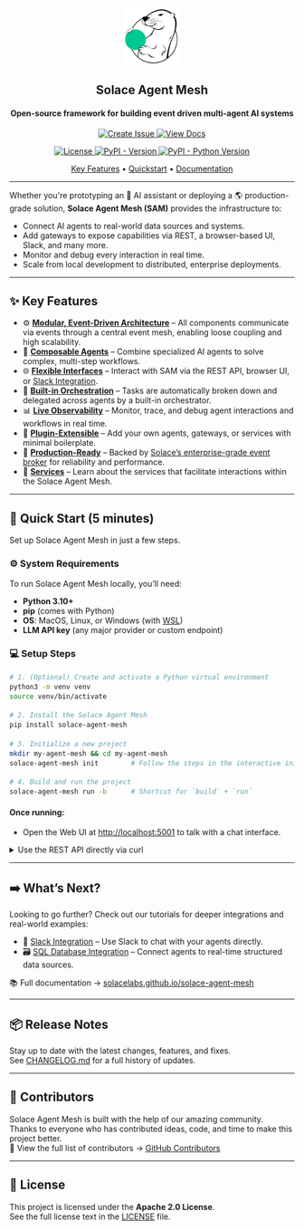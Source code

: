 <p align="center">
  <img src="./docs/static/img/logo.png" alt="Solace Agent Mesh Logo" width="100"/>
</p>
<h2 align="center">
  Solace Agent Mesh
</h2>
<h4 align="center">Open-source framework for building event driven multi-agent AI systems</h3>

<p align="center">
  <a href="https://github.com/SolaceLabs/solace-agent-mesh/issues/new" target="_blank">
    <img src="https://img.shields.io/badge/Create-Issue-blue?style=for-the-badge" alt="Create Issue">
  </a>
  <a href="https://solacelabs.github.io/solace-agent-mesh/docs/documentation/getting-started/introduction/" target="_blank">
    <img src="https://img.shields.io/badge/View-Docs-green?style=for-the-badge" alt="View Docs">
  </a>
</p>
<p align="center">
  <a href="https://github.com/SolaceLabs/solace-agent-mesh/blob/main/LICENSE">
    <img src="https://img.shields.io/github/license/SolaceLabs/solace-agent-mesh" alt="License">
  </a>
  <a href="https://pypi.org/project/solace-agent-mesh">
    <img src="https://img.shields.io/pypi/v/solace-agent-mesh.svg" alt="PyPI - Version">
  </a>
  <a href="https://pypi.org/project/solace-agent-mesh">
    <img src="https://img.shields.io/pypi/pyversions/solace-agent-mesh.svg" alt="PyPI - Python Version">
  </a>
</p>
<p align="center">
    <a href="#-key-features">Key Features</a> •
    <a href="#-quick-start-5-minutes">Quickstart</a> •
     <a href="https://solacelabs.github.io/solace-agent-mesh/docs/documentation/getting-started/introduction/" target="_blank">Documentation</a>
</p>


---

Whether you're prototyping an 🤖 AI assistant or deploying a 🌎 production-grade solution, **Solace Agent Mesh (SAM)** provides the infrastructure to:
  - Connect AI agents to real-world data sources and systems.
  - Add gateways to expose capabilities via REST, a browser-based UI, Slack, and many more.
  - Monitor and debug every interaction in real time.
  - Scale from local development to distributed, enterprise deployments.

---

## ✨ Key Features 
- ⚙️ **[Modular, Event-Driven Architecture](https://solacelabs.github.io/solace-agent-mesh/docs/documentation/getting-started/component-overview)** – All components communicate via events through a central event mesh, enabling loose coupling and high scalability.
- 🤖 **[Composable Agents](https://solacelabs.github.io/solace-agent-mesh/docs/documentation/concepts/agents)** – Combine specialized AI agents to solve complex, multi-step workflows.
- 🌐 **[Flexible Interfaces](https://solacelabs.github.io/solace-agent-mesh/docs/documentation/concepts/gateways)** – Interact with SAM via the REST API, browser UI, or [Slack Integration](https://solacelabs.github.io/solace-agent-mesh/docs/documentation/tutorials/slack-integration).
- 🧠 **[Built-in Orchestration](https://solacelabs.github.io/solace-agent-mesh/docs/documentation/concepts/orchestrator)** – Tasks are automatically broken down and delegated across agents by a built-in orchestrator.
- 📊 **[Live Observability](https://solacelabs.github.io/solace-agent-mesh/docs/documentation/deployment/observability)** – Monitor, trace, and debug agent interactions and workflows in real time. <!-- 🔗 Missing link -->
- 🧩 **[Plugin-Extensible](https://solacelabs.github.io/solace-agent-mesh/docs/documentation/concepts/plugins)** – Add your own agents, gateways, or services with minimal boilerplate.
- 🏢 **[Production-Ready](https://solacelabs.github.io/solace-agent-mesh/docs/documentation/deployment/deploy)** – Backed by [Solace’s enterprise-grade event broker](https://solace.com/products/event-broker/) for reliability and performance.
- 🔧 **[Services](https://solacelabs.github.io/solace-agent-mesh/docs/documentation/concepts/services)** – Learn about the services that facilitate interactions within the Solace Agent Mesh.

---

## 🚀 Quick Start (5 minutes)

Set up Solace Agent Mesh in just a few steps.

### ⚙️ System Requirements

To run Solace Agent Mesh locally, you’ll need:

- **Python 3.10+**
- **pip** (comes with Python)
- **OS**: MacOS, Linux, or Windows (with [WSL](https://learn.microsoft.com/en-us/windows/wsl/))
- **LLM API key** (any major provider or custom endpoint)

### 💻 Setup Steps

```bash
# 1. (Optional) Create and activate a Python virtual environment
python3 -m venv venv
source venv/bin/activate

# 2. Install the Solace Agent Mesh
pip install solace-agent-mesh

# 3. Initialize a new project
mkdir my-agent-mesh && cd my-agent-mesh
solace-agent-mesh init        # Follow the steps in the interactive init

# 4. Build and run the project
solace-agent-mesh run -b      # Shortcut for `build` + `run`
```

#### Once running:

- Open the Web UI at [http://localhost:5001](http://localhost:5001) to talk with a chat interface.
<details>
  <summary>Use the REST API directly via curl</summary>

  ```bash
  curl --location 'http://127.0.0.1:5050/api/v1/request' \
    --form 'prompt="What is the capital of France?"' \
    --form 'stream="false"'
  ```

</details>


---

## ➡️ What’s Next?

Looking to go further? Check out our tutorials for deeper integrations and real-world examples:

- 💬 [Slack Integration](https://solacelabs.github.io/solace-agent-mesh/docs/documentation/tutorials/slack-integration) – Use Slack to chat with your agents directly.
- 🗃️ [SQL Database Integration](https://solacelabs.github.io/solace-agent-mesh/docs/documentation/tutorials/sql-database) – Connect agents to real-time structured data sources.

📚 Full documentation → [solacelabs.github.io/solace-agent-mesh](https://solacelabs.github.io/solace-agent-mesh)

---

## 📦 Release Notes

Stay up to date with the latest changes, features, and fixes.  
See [CHANGELOG.md](CHANGELOG.md) for a full history of updates.

---

## 👥 Contributors

Solace Agent Mesh is built with the help of our amazing community.  
Thanks to everyone who has contributed ideas, code, and time to make this project better.  
👀 View the full list of contributors → [GitHub Contributors](https://github.com/SolaceLabs/solace-agent-mesh/graphs/contributors)

---

## 📄 License

This project is licensed under the **Apache 2.0 License**.  
See the full license text in the [LICENSE](LICENSE) file.
